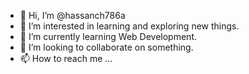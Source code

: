 - 👋 Hi, I’m @hassanch786a
- 👀 I’m interested in learning and exploring new things.
- 🌱 I’m currently learning Web Development.
- 💞️ I’m looking to collaborate on something.
- 📫 How to reach me ...

<!---
hassanch786a/hassanch786a is a ✨ special ✨ repository because its `README.md` (this file) appears on your GitHub profile.
You can click the Preview link to take a look at your changes.
--->
